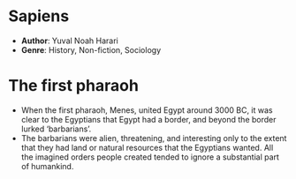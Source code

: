 # Sapiens
- **Author**: Yuval Noah Harari 
- **Genre**: History, Non-fiction, Sociology

# The first pharaoh
- When the first pharaoh, Menes, united Egypt around 3000 BC, it was clear to the Egyptians that Egypt had a border, and beyond the border lurked ‘barbarians’. 
- The barbarians were alien, threatening, and interesting only to the extent that they had land or natural resources that the Egyptians wanted. All the imagined orders people created tended to ignore a substantial part of humankind.